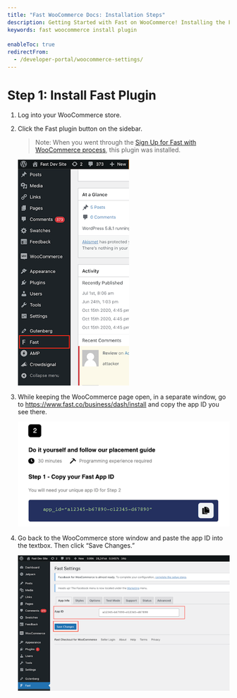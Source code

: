 ```yaml
---
title: "Fast WooCommerce Docs: Installation Steps"
description: Getting Started with Fast on WooCommerce! Installing the Fast Plugin.
keywords: fast woocommerce install plugin

enableToc: true
redirectFrom:
  - /developer-portal/woocommerce-settings/
---
```


# Step 1: Install Fast Plugin

1. Log into your WooCommerce store.
2. Click the Fast plugin button on the sidebar.

   > Note: When you went through the [Sign Up for Fast with WooCommerce process](/developer-portal/for-developers/woocommerce/pre-install/sign-up-as-a-seller/), this plugin was installed.

   <img alt="fast plugin in your sidebar" src="./images/woocommerce-install1.png"/>

3. While keeping the WooCommerce page open, in a separate window, go to https://www.fast.co/business/dash/install and copy the app ID you see there.

   ![app id](images/woocommerce-install2.png)

4. Go back to the WooCommerce store window and paste the app ID into the textbox. Then click “Save Changes.”

   ![app id form in your woocommerce store dashboard](images/woocommerce-install3.png)
